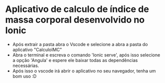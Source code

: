 # Aplicativo de calculo de índice de massa corporal desenvolvido no Ionic
- Após extrair a pasta abra o Vscode e selecione a abra a pasta do aplicativo "CalculoIMC"
- Abra o terminal e escreva o comando 'Ionic serve', após isso selecione a opção 'Angula' e espere ele baixar todas as dependências necessárias.
- Após isso o vscode irá abrir o aplicativo no seu navegador, tenha um bom uso :D
